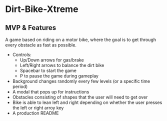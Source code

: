 # Dirt-Bike-Xtreme

## MVP & Features 
A game based on riding on a motor bike, where the goal is to get through every obstacle as fast as possible.
* Controls:
    * Up/Down arrows for gas/brake
    * Left/Right arrows to balance the dirt bike
    * Spacebar to start the game
    * P to pause the game during gameplay
* Background changes randomly every few levels (or a specific time period)
* A modal that pops up for instructions
* Obstacles consisting of shapes that the user will need to get over
* Bike is able to lean left and right depending on whether the user presses the left or right arroy key
* A production README

